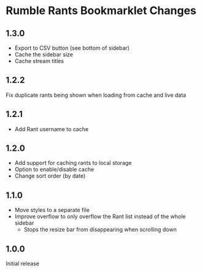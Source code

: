 # Rumble Rants Bookmarklet Changes

## 1.3.0

- Export to CSV button (see bottom of sidebar)
- Cache the sidebar size
- Cache stream titles

## 1.2.2

Fix duplicate rants being shown when loading from cache and live data

## 1.2.1

- Add Rant username to cache

## 1.2.0

- Add support for caching rants to local storage
- Option to enable/disable cache
- Change sort order (by date)

## 1.1.0

- Move styles to a separate file
- Improve overflow to only overflow the Rant list instead of the whole sidebar
    - Stops the resize bar from disappearing when scrolling down

## 1.0.0

Initial release
